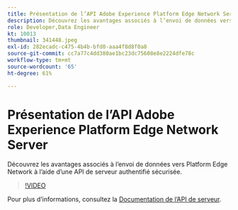 ```yaml
---
title: Présentation de l’API Adobe Experience Platform Edge Network Server
description: Découvrez les avantages associés à l’envoi de données vers Platform Edge Network à l’aide d’une API de serveur authentifié sécurisée.
role: Developer,Data Engineer
kt: 10013
thumbnail: 341448.jpeg
exl-id: 282ecadc-c475-4b4b-bfd0-aaa4f8d8f0a8
source-git-commit: cc7a77c4dd380ae1bc23dc75608e8e2224dfe78c
workflow-type: tm+mt
source-wordcount: '65'
ht-degree: 61%

---
```


# Présentation de l’API Adobe Experience Platform Edge Network Server

Découvrez les avantages associés à l’envoi de données vers Platform Edge Network à l’aide d’une API de serveur authentifié sécurisée.

>[!VIDEO](https://video.tv.adobe.com/v/341448?quality=12&learn=on)

Pour plus d’informations, consultez la [Documentation de l’API de serveur](https://experienceleague.adobe.com/docs/experience-platform/edge-network-server-api/overview.html?lang=fr).
